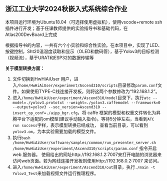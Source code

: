 ## 浙江工业大学2024秋嵌入式系统综合作业

本项目运行环境为Ubuntu18.04（可选择使用虚拟机），使用vscode+remote ssh插件进行开发；基于任课教师提供的实验指导书和基础代码，在Atlas200DevBoard上完成

根据指导书的内容，一共有六个小实验和综合性实验。在本项目中，实现了LED、按键控制，Sht20温湿度读取和显示（OLED和数码管），基于Yolov3的目标检测（视频流），基于URAT和ESP32的数据传输等

**关于模型转换方面：**

1. 文件切换到HwHiAiUser 用户，进入`/home/HwHiAiUser/experiment/Ascend310/scripts`目录修改`param.conf`文件。如果使用TYPE-C线连接开发板，则将这两个参数修改为“192.168.1.2”。
2. 进入`/home/HwHiAiUser/experiment/Ascend310/model`目录下，执行`atc --model=./yolov3.prototxt --weight=./yolov3.caffemodel --framework=0 --output=yolov3 --soc_version=Ascend310 --insert_op_conf=./aipp_bgr.cfg`，将 caffe 框架的模型和权重文件转化为昇腾平台下适配的om模型(建议手动输入指令)。等待5分钟左右，当看到`ATC run success`字样，表示模型转换已经成功， 查看当前目录，可以看到`yolov3.om`，为本实验需要加载的模型文件。 
3. 执行`bash /home/HwHiAiUser/software/samples/common/run_presenter_server.sh /home/HwHiAiUser/experiment/Ascend310/scripts/param.conf` 指令开启 web 服务器。 使用给出的网址http://192.168.1.2:7007来打开电脑的浏览器来访问web页面。若为网线连接开发板则使用http://192.168.0.2:7007 来访问。 
4. 进入`/home/HwHiAiUser/experiment/Ascend310/out`目录，执行`./main -t  Yolov3_Test`来加载视频文件运行推理程序。 
